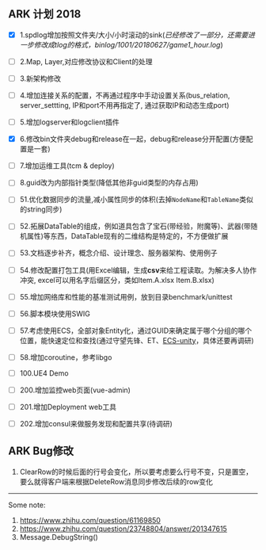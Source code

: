 ## ARK 计划 2018

- [x] 1.spdlog增加按照文件夹/大小/小时滚动的sink(*已经修改了一部分，还需要进一步修改成tlog的格式，binlog/1001/20180627/game1_hour.log*)
- [ ] 2.Map, Layer,对应修改协议和Client的处理
- [ ] 3.新架构修改
- [ ] 4.增加连接关系的配置，不再通过程序中手动设置关系(bus_relation, server_settting, IP和port不用再指定了, 通过获取IP和动态生成port)
- [ ] 5.增加logserver和logclient插件
- [x] 6.修改bin文件夹debug和release在一起，debug和release分开配置(方便配置是一套)
- [ ] 7.增加运维工具(tcm & deploy)
- [ ] 8.guid改为内部指针类型(降低其他非guid类型的内存占用)

- [ ] 51.优化数据同步的流量,减小属性同步的体积(去掉`NodeName`和`TableName`类似的string同步)
- [ ] 52.拓展DataTable的组成，例如道具包含了宝石(带经验，附魔等)、武器(带随机属性)等东西，DataTable现有的二维结构是特定的，不方便做扩展
- [ ] 53.文档逐步补齐，概念介绍、设计理念、服务器架构、使用例子
- [ ] 54.修改配置打包工具(用Excel编辑，生成**csv**来给工程读取。为解决多人协作冲突, excel可以用名字后缀区分，类如Item.A.xlsx Item.B.xlsx)
- [ ] 55.增加网络库和性能的基准测试用例，放到目录benchmark/unittest
- [ ] 56.脚本模块使用SWIG
- [ ] 57.考虑使用ECS，全部对象Entity化，通过GUID来确定属于哪个分组的哪个位置，能快速定位和查找(通过守望先锋、ET、[ECS-unity](https://github.com/sschmid/Entitas-CSharp)，具体还要再调研)
- [ ] 58.增加coroutine，参考libgo

- [ ] 100.UE4 Demo
  
- [ ] 200.增加监控web页面(vue-admin)
- [ ] 201.增加Deployment web工具
- [ ] 202.增加consul来做服务发现和配置共享(待调研)  
  

## ARK Bug修改
1. ClearRow的时候后面的行号会变化，所以要考虑要么行号不变，只是置空，要么就得客户端来根据DeleteRow消息同步修改后续的row变化

-------------

Some note:

1. https://www.zhihu.com/question/61169850
2. https://www.zhihu.com/question/23748804/answer/201347615
3. Message.DebugString()